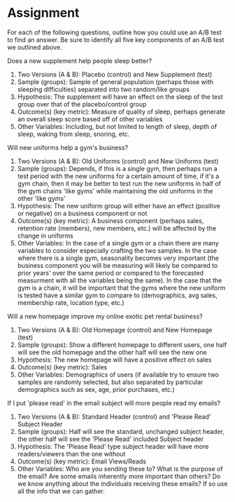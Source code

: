 # Assignment
For each of the following questions, outline how you could use an A/B test to find an answer.
Be sure to identify all five key components of an A/B test we outlined above.

Does a new supplement help people sleep better?
1. Two Versions (A & B): Placebo (control) and New Supplement (test)
2. Sample (groups): Sample of general population (perhaps those with sleeping difficulties) separated into two random/like groups
3. Hypothesis: The supplement will have an effect on the sleep of the test group over that of the placebo/control group 
4. Outcome(s) (key metric): Measure of quality of sleep, perhaps generate an overall sleep score based off of other variables
5. Other Variables: Including, but not limited to length of sleep, depth of sleep, waking from sleep, snoring, etc.

Will new uniforms help a gym's business?
1. Two Versions (A & B): Old Uniforms (control) and New Uniforms (test)
2. Sample (groups): Depends, if this is a single gym, then perhaps run a test period with the new uniforms for a certain amount of time, if it's a gym chain, then it may be better to test run the new uniforms in half of the gym chains 'like gyms' while maintaining the old uniforms in the other 'like gyms'
3. Hypothesis: The new uniform group will either have an effect (positive or negative) on a business component or not 
4. Outcome(s) (key metric): A business component (perhaps sales, retention rate (members), new members, etc.) will be affected by the change in uniforms
5. Other Variables: In the case of a single gym or a chain there are many variables to consider especially crafting the two samples. In the case where there is a single gym, seasonality becomes very important (the business component you will be measuring will likely be compared to prior years' over the same period or compared to the forecasted measurment with all the variables being the same). In the case that the gym is a chain, it will be important that the gyms where the new uniform is tested have a similar gym to compare to (demographics, avg sales, membership rate, location type, etc.) 

Will a new homepage improve my online exotic pet rental business?
1. Two Versions (A & B): Old Homepage (control) and New Homepage (test)
2. Sample (groups): Show a different homepage to different users, one half will see the old homepage and the other half will see the new one
3. Hypothesis: The new homepage will have a positive effect on sales
4. Outcome(s) (key metric): Sales
5. Other Variables: Demographics of users (if available try to ensure two samples are randomly selected, but also separated by particular demographics such as sex, age, prior purchases, etc.)

If I put 'please read' in the email subject will more people read my emails?

1. Two Versions (A & B): Standard Header (control) and 'Please Read' Subject Header
2. Sample (groups): Half will see the standard, unchanged subject header, the other half will see the 'Please Read' included Subject header
3. Hypothesis: The 'Please Read' type subject header will have more readers/viewers than the one without
4. Outcome(s) (key metric): Email Views/Reads
5. Other Variables: Who are you sending these to? What is the purpose of the email? Are some emails inherently more important than others? Do we know anything about the individuals receiving these emails? If so use all the info that we can gather.